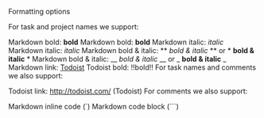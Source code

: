 Formatting options

For task and project names we support:

Markdown bold: **bold**
Markdown bold: __bold__
Markdown italic: *italic*
Markdown italic: _italic_
Markdown bold & italic: ** *bold & italic* ** or * **bold & italic** *
Markdown bold & italic: __ _bold & italic_ __ or _ __bold & italic__ _
Markdown link: [Todoist](http://todoist.com/)
Todoist bold: !!bold!!
For task names and comments we also support:

Todoist link: http://todoist.com/ (Todoist)
For comments we also support:

Markdown inline code (`)
Markdown code block (```)